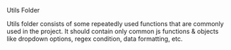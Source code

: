 Utils Folder

Utils folder consists of some repeatedly used functions that are commonly used in the project. It should contain only common js functions & objects like dropdown options, regex condition, data formatting, etc.